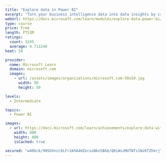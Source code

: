 ```yaml
---
title: "Explore data in Power BI"
excerpt: "Turn your business intelligence data into data insights by creating and configuring Power BI dashboards."
webUrl: https://docs.microsoft.com/learn/modules/explore-data-power-bi/
type: course
price: Free
length: PT53M
ratings:
  count: 3245
  average: 4.711248
heat: 59

provider:
  name: Microsoft Learn
  domain: microsoft.com
  images:
    - url: /assets/images/organizations/microsoft.com-50x50.jpg
      width: 50
      height: 50

levels:
  - Intermediate

topics:
  - Power BI

images:
  - url: https://docs.microsoft.com/learn/achievements/explore-data-with-power-bi-desktop-social.png
    width: 800
    height: 400
    isCached: true

secured: "w4OGck/90SGVnccXLFr2A5A4HZecsoNknSBk6/Q0iWvzMUTWfs1Nz6TZhkrjT7MYdX6lkv1K5lQ0ZDIV8AmFvbs4+mJnsiZecLsDGpgpMNrZzzaxML2zLd3T3dj5rTau7LxR49ecNY6j9SoNk0hwuv30V2N3N3H1CZ+HKr/J6pSuPSGbGoOBIf9Q+tS2GGWgSglm0VPf6zTqTC9vW3kTcjkYWc2Koseio3bntITO69O9iyk902JJfFO4jsRO+BcAXVaVjM62pDJsNQa1F1EW5P4ce/zToBfXwP5/EtMGd5cf2CoqKOeufbl+BfkrylBfSIX19e8Wnvlz6wS+UTw0Hrhs7y2O0LHqNPx+aJQPtIB6jZJ5WXyPSFz2dE1AztDTQ3gXL8Y9c+NIRMYswsAxxIhIqwXx4cjmc8cffG/Y6QQ=;iT6nJhcln+2jlNEscJLbTQ=="
---
```


